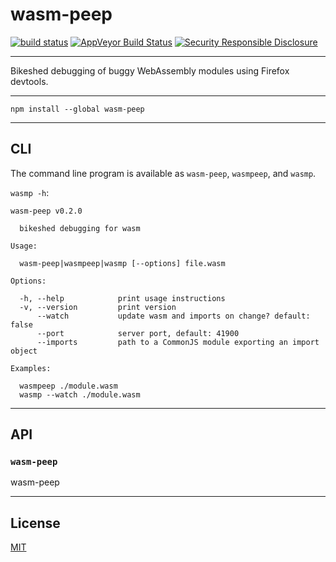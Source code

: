 # wasm-peep

[![build status](http://img.shields.io/travis/chiefbiiko/wasm-peep.svg?style=flat)](http://travis-ci.org/chiefbiiko/wasm-peep) [![AppVeyor Build Status](https://ci.appveyor.com/api/projects/status/github/chiefbiiko/wasm-peep?branch=master&svg=true)](https://ci.appveyor.com/project/chiefbiiko/wasm-peep) [![Security Responsible Disclosure](https://img.shields.io/badge/Security-Responsible%20Disclosure-yellow.svg)](./security.md)

***

Bikeshed debugging of buggy WebAssembly modules using Firefox devtools.

***

```
npm install --global wasm-peep
```

***

## CLI

The command line program is available as `wasm-peep`, `wasmpeep`, and `wasmp`.

`wasmp -h`:

```
wasm-peep v0.2.0

  bikeshed debugging for wasm

Usage:

  wasm-peep|wasmpeep|wasmp [--options] file.wasm

Options:

  -h, --help            print usage instructions
  -v, --version         print version
      --watch           update wasm and imports on change? default: false
      --port            server port, default: 41900
      --imports         path to a CommonJS module exporting an import object

Examples:

  wasmpeep ./module.wasm
  wasmp --watch ./module.wasm
```

***

## API

### `wasm-peep`

wasm-peep

***

## License

[MIT](./license.md)
